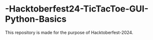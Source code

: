 # -Hacktoberfest24-TicTacToe-GUI-Python-Basics
This repository is made for the purpose of Hacktoberfest-2024.
